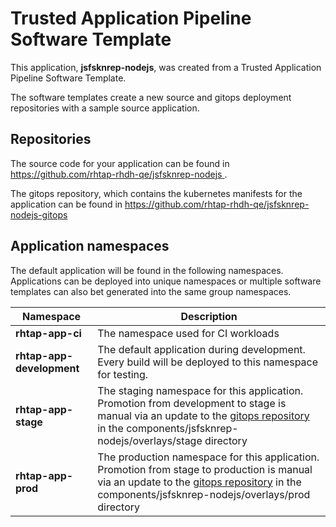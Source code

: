# Trusted Application Pipeline Software Template

This application, **jsfsknrep-nodejs**, was created from a Trusted Application Pipeline Software Template.

The software templates create a new source and gitops deployment repositories with a sample source application. 

## Repositories

The source code for your application can be found in [https://github.com/rhtap-rhdh-qe/jsfsknrep-nodejs ](https://github.com/rhtap-rhdh-qe/jsfsknrep-nodejs ).
 
The gitops repository, which contains the kubernetes manifests for the application can be found in 
[https://github.com/rhtap-rhdh-qe/jsfsknrep-nodejs-gitops ](https://github.com/rhtap-rhdh-qe/jsfsknrep-nodejs-gitops ) 

## Application namespaces 

The default application will be found in the following namespaces. Applications can be deployed into unique namespaces or multiple software templates can also bet generated into the same group namespaces.  

|  Namespace   |  Description   |  
| -------- | -------- |
| **rhtap-app-ci** | The namespace used for CI workloads |
| **rhtap-app-development** | The default application during development. Every build will be deployed to this namespace for testing. |
| **rhtap-app-stage** | The staging namespace for this application. Promotion from development to stage is manual via an update to the [gitops repository](https://github.com/rhtap-rhdh-qe/jsfsknrep-nodejs-gitops ) in the components/jsfsknrep-nodejs/overlays/stage directory |
| **rhtap-app-prod** | The production namespace for this application. Promotion from stage to production is manual via an update to the [gitops repository](https://github.com/rhtap-rhdh-qe/jsfsknrep-nodejs-gitops ) in the components/jsfsknrep-nodejs/overlays/prod directory |